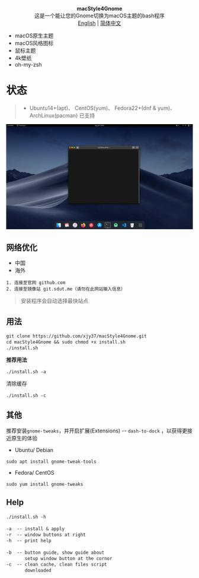 <p align="center"><strong>macStyle4Gnome</strong>
</br>
这是一个能让您的Gnome切换为macOS主题的bash程序
</br>
<a href="./README.md">English</a> | <a href="./README_zh_CN.md">简体中文</a>
</p>
</p>

+ macOS原生主题
+ macOS风格图标
+ 鼠标主题
+ 4k壁纸
+ oh-my-zsh

# 状态
> + Ubuntu14+(apt)、  CentOS(yum)、  Fedora22+(dnf & yum)、  ArchLinux(pacman) 已支持

![sample](./sample.jpg)

## 网络优化
+ 中国
+ 海外
```
1. 连接至官网 github.com
2. 连接至镜像站 git.sdut.me（请勿在此网站输入信息）
```
> 安装程序会自动选择最快站点

## 用法
```
git clone https://github.com/xjy37/macStyle4Gnome.git
cd macStyle4Gnome && sudo chmod +x install.sh
./install.sh
```

<strong>推荐用法</strong>

```
./install.sh -a
```
清除缓存
```
./install.sh -c
```

## 其他
推荐安装`gnome-tweaks`，并开启扩展(Extensions) -- `dash-to-dock` ，以获得更接近原生的体验
+ Ubuntu/ Debian
```
sudo apt install gnome-tweak-tools
```
+ Fedora/ CentOS
```
sudo yum install gnome-tweaks
```

## Help
```
./install.sh -h

-a  -- install & apply
-r  -- window buttons at right
-h  -- print help

-b  -- button guide, show guide about
       setup window button at the cornor
-c  -- clean cache, clean files script
       downloaded
```
